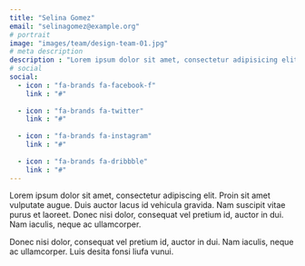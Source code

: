 ```yaml
---
title: "Selina Gomez"
email: "selinagomez@example.org"
# portrait
image: "images/team/design-team-01.jpg" 
# meta description
description : "Lorem ipsum dolor sit amet, consectetur adipisicing elit, sed do eiusmod tempor incididunt ut labore. dolore magna aliqua. Ut enim ad minim veniam, quis nostrud."
# social
social:
  - icon : "fa-brands fa-facebook-f"
    link : "#"
    
  - icon : "fa-brands fa-twitter"
    link : "#"
    
  - icon : "fa-brands fa-instagram"
    link : "#"
    
  - icon : "fa-brands fa-dribbble"
    link : "#"
---
```


Lorem ipsum dolor sit amet, consectetur adipiscing elit. Proin sit amet vulputate augue. Duis auctor lacus id vehicula gravida. Nam suscipit vitae purus et laoreet.
Donec nisi dolor, consequat vel pretium id, auctor in dui. Nam iaculis, neque ac ullamcorper.

Donec nisi dolor, consequat vel pretium id, auctor in dui. Nam iaculis, neque ac ullamcorper. Luis desita fonsi liufa vunui.